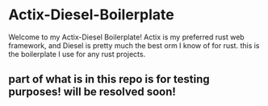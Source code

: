 # Actix-Diesel-Boilerplate
Welcome to my Actix-Diesel Boilerplate! Actix is my preferred rust web framework, and Diesel is pretty much the best orm I know of for rust. this is the boilerplate I use for any rust projects. 
## part of what is in this repo is for testing purposes! will be resolved soon!
